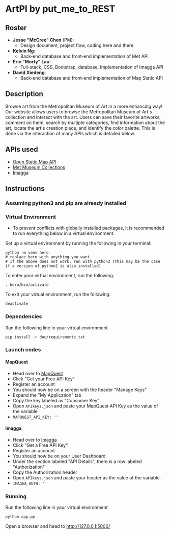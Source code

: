 # ArtPI by put_me_to_REST

## Roster

- **Jesse "McCree" Chen** (PM):
  - Design document, project flow, coding here and there
- **Kelvin Ng**:
  - Back-end database and front-end implementation of Met API
- **Eric "Morty" Lau**:
  - Full-stack, CSS, Bootstrap, database, Implementation of Imagga API
- **David Xiedeng**:
  - Back-end database and front-end implementation of Map Static API

## Description

Browse art from the Metropolitan Museum of Art in a more enhancing way! Our website allows users to browse the Metropolitan Museum of Art's collection and interact with the art. Users can save their favorite artworks, comment on them, search by multiple categories, find information about the art, locate the art's creation place, and identify the color palette. This is done via the interaction of many APIs which is detailed below.

## APIs used

- [Open Static Map API](https://docs.google.com/document/d/1Iwz9Y-7OM7KLxH0BLU1UOJUfYDMfiVOjfdQpDN2D6j4/edit?usp=sharing)
- [Met Museum Collections](https://docs.google.com/document/d/1ibirjeZ4Xv7Kf4XK0KFyVePFToN01PLum0lwTA5-RTA/edit?usp=sharing)
- [Imagga](https://docs.google.com/document/d/1rlxLfGuGFIJ13ac1FOr3LwlH_10Jsq8Vfe6aAZV4jYU/edit?usp=sharing)

## Instructions

### Assuming python3 and pip are already installed

### Virtual Environment

- To prevent conflicts with globally installed packages, it is recommended to run everything below in a virtual environment.

Set up a virtual environment by running the following in your terminal:

```shell
python -m venv hero
# replace hero with anything you want
# If the above does not work, run with python3 (this may be the case if a version of python2 is also installed)
```

To enter your virtual environment, run the following:

```shell
. hero/bin/activate
```

To exit your virtual environment, run the following:

```shell
deactivate
```

### Dependencies

Run the following line in your virtual environment

```shell
pip install -r doc/requirements.txt
```

### Launch codes

#### MapQuest

- Head over to [MapQuest](https://developer.mapquest.com/)
- Click "Get your Free API Key"
- Register an account
- You should now be on a screen with the header "Manage Keys"
- Expand the "My Application" tab
- Copy the key labeled as "Consumer Key"
- Open `APIkeys.json` and paste your MapQuest API Key as the value of the variable
- `MAPQUEST_API_KEY: ''`

#### Imagga

- Head over to [Imagga](https://imagga.com/)
- Click "Get a Free API Key"
- Register an account
- You should now be on your User Dashboard
- Under the section labeled "API Details", there is a row labeled "Authorization"
- Copy the Authorization header
- Open `APIkeys.json` and paste your header as the value of the variable.
- `IMAGGA_AUTH: ''`

### Running

Run the following line in your virtual environment

```shell
python app.py
```

Open a browser and head to <http://127.0.0.1:5000/>
